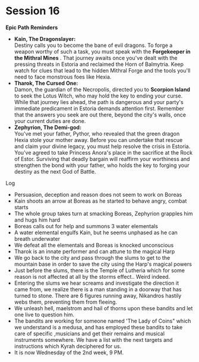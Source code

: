 # Session 16

 **Epic Path Reminders**

* **Kain, The Dragonslayer:**  
  Destiny calls you to become the bane of evil dragons. To forge a weapon worthy of such a task, you must speak with the **Forgekeeper in the Mithral Mines** . That journey awaits once you've dealt with the pressing threats in Estoria and reclaimed the Horn of Balmytria. Keep watch for clues that lead to the hidden Mithral Forge and the tools you'll need to face monstrous foes like Hexia.  
* **Tharok, The Cursed One:**  
  Damon, the guardian of the Necropolis, directed you to **Scorpion Island** to seek the Lotus Witch, who may hold the key to ending your curse. While that journey lies ahead, the path is dangerous and your party's immediate predicament in Estoria demands attention first. Remember that the answers you seek are out there, beyond the city's walls, once your current duties are done.  
* **Zephyrion, The Demi-god:**  
  You've met your father, Pythor, who revealed that the green dragon Hexia stole your mother away. Before you can undertake that rescue and claim your divine legacy, you must help resolve the crisis in Estoria. You've agreed to take Princess Anora's place in the sacrifice at the Rock of Estor. Surviving that deadly bargain will reaffirm your worthiness and strengthen the bond with your father, who holds the key to forging your destiny as the next God of Battle.

Log

* Persuasion, deception and reason does not seem to work on Boreas  
* Kain shoots an arrow at Boreas as he started to behave angry, combat starts  
* The whole group takes turn at smacking Boreas, Zephyrion grapples him and hugs him hard  
* Boreas calls out for help and summons 3 water elementals  
* A water elemental engulfs Kain, but he seems unphased as he can breath underwater  
* We defeat all the elementals and Boreas is knocked unconscious  
* Tharok is an innate performer and can attune to the magical Harp  
* We go back to the city and pass through the slums to get to the mountain base in order to save the city using the Harp's magical powers  
* Just before the slums, there is the Temple of Lutheria which for some reason is not affected at all by the storms effect.. Weird indeed.  
* Entering the slums we hear screams and investigate the direction it came from, we realize there is a man standing in a doorway that has turned to stone. There are 6 figures running away, Nikandros hastily webs them, preventing them from fleeing.  
* We unleash hell, maelstrom and hail of thorns upon these bandits and let one live to question him.  
* The bandits are working for someone named 'The Lady of Coins" which we understand is a medusa, and has employed these bandits to take care of specific ,musicians and get their remains and musical instruments somewhere. We have a list with the next targets and instructions which Kyrah deciphered for us.  
* It is now Wednesday of the 2nd week, 9 PM.
